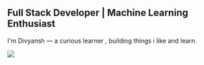 ## Full Stack Developer | Machine Learning Enthusiast 



I'm Divyansh — a curious learner , building things i like and learn.


![](https://github-readme-stats.vercel.app/api?username=divyanshsingh23&theme=light&hide_border=false&include_all_commits=false&count_private=false)<br/>

